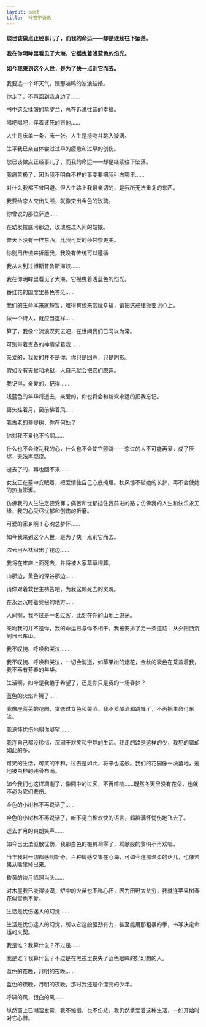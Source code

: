 ```yaml
---
layout: post
title:  叶赛宁诗选
---
```

#### 您已该做点正经事儿了，而我的命运——却是继续往下坠落。
#### 我在你明眸里看见了大海，它摇曳着浅蓝色的焰光。
#### 如今我来到这个人世，是为了快一点别它而去。
<!-- more -->
我要选一个坏天气，跟那喧鸣的波浪结婚。

你走了，不再回到我身边了……

书中这朵揉皱的紫罗兰，总在诉说往昔的幸福。

唱吧唱吧，伴着该死的吉他……

人生是床单一条，床一张。人生是接吻并跳入漩涡。

生平我已亲自体尝过过早的疲惫和过早的创伤。

您已该做点正经事儿了，而我的命运——却是继续往下坠落。

我痛苦极了，因为我不明白不祥的事变要把我引向哪里……

对什么我都不曾回避。但人生路上我最亲切的，是我所无法重复的东西。

我要给恋人交出头颅，就像交出金色的玫瑰。

你曾说的那位萨迪……

在幼发拉底河那边，玫瑰胜过人间的姑娘。

普天下没有一样东西，比我可爱的莎甘奈更美。

你别用传统来折磨我，我没有传统可以遵循

我从未到过博斯普鲁斯海峡……

我在你明眸里看见了大海，它摇曳着浅蓝色的焰光。

番红花的国度里暮色苍茫……

我们的生命本来就短暂，难得有缘来赏玩幸福，请把这戒律扼要记心上。

做一个诗人，就应当这样……

算了，我像个流浪汉死去吧，在世间我们已习以为常。

可别带着责备的神情望着我……

亲爱的，我爱的并不是你，你只是回声，只是阴影。

假如没有天堂和地狱，人自己就会把它们臆造。

我记得，亲爱的，记得……

浅蓝色的年华将逝去，亲爱的，你也将会和新欢永远的把我忘记。

窗头挂着月，窗前拂着风……

我古老的菩提树，你在何处？

你对我不爱也不怜悯……

什么也不会缭乱我的心，什么也不会使它颤跳——恋过的人不可能再爱，成了灰烬，无法再燃烧。

逝去了的，再也回不来……

女友正在墓中安眠着，把爱情往自己心底掩埋。秋风惊不破她的长梦，再不会使她的热血澎湃。

仿佛我的人生注定要受罪；痛苦和忧郁挡住我前进的路；仿佛我的人生和快乐永无缘，我的心受尽忧郁和创伤的折磨。

可爱的家乡啊！心魂总梦怀……

如今我来到这个人世，是为了快一点别它而去。

浓云用丛林织出了花边……

我将在牢床上面死去，并将被人家草草埋葬。

山那边，黄色的深谷那边……

请你对着救世主祷告吧，为我这颗死去的灵魂。

在永远沉睡着奥秘的地方……

人间啊，我不过是一名过客，此刻在你的山地上游荡。

亲吻我的并不是你，我的命运已与你不相干。我被安排了另一条道路：从夕阳西沉到日出东山。

我不叹惋、呼唤和哭泣……

我不叹惋、呼唤和哭泣，一切会消逝，如苹果树的烟花，金秋的衰色在笼盖着我，我不再有芳春的年华。

生活啊，如今是我倦于希望了，还是你只是我的一场春梦？

蓝色的火焰升腾了……

我像座荒芜的花园，贪恋过女色和美酒。我不爱酗酒和跳舞了，不再把生命付东流。

我满怀忧伤地朝你凝望……

我连自己都没珍惜，沉溺于欢笑和宁静的生活。我走的路是这样的少，我犯的错却如此的多。

可笑的生活，可笑的不和，过去是如此，将来也这般。我们的花园像一块墓地，遍地被白桦的残骨布满。

如今我们也这样凋谢了，像园中的过客，不再喧响……既然冬天里没有花朵，也就不必为它们悲伤。

金色的小树林不再说话了……

金色的小树林不再说话了，听不见白桦欢快的语言，鹤群满怀忧伤地飞去了。

远去岁月的爽朗笑声……

如今已无法驱散忧伤，我那白色的椴树凋零了，莺歌般的黎明不再欢唱。

当年我对一切都感到新奇，百种情感交集在心海，可如今连那温柔的话儿，也像苦果从嘴里掉出来。

昏黄的淡月临照当头……

对木屋我已变得淡漠，炉中的火苗也不称心怀，因为田野太贫穷，我就连苹果树春花似雪也不爱。

生活是忧伤迷人的幻觉……

生活是忧伤迷人的幻觉，所以它这般强劲有力，甚至能用那粗暴的手，书写决定命运的文契。

我是谁？我算什么？不过是……

我是谁？我算什么？不过是在黑夜里丧失了蓝色眼眸的好幻想的人。

蓝色的夜晚，月明的夜晚……

蓝色的夜晚，月明的夜晚，那时我还是个漂亮的少年。

呼啸的风，银白的风……

纵然窗上已潮湿发霉，我不惋惜，也不伤悲，我仍然挚爱着这种生活，一如开始时对它心醉。